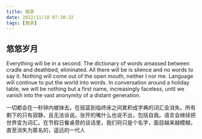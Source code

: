 ```yaml
---
title: 摘录
date: 2022/11/18 07:30:32
tags: [摘录]
---
```


## 悠悠岁月

Everything will be in a second. The dictionary of words amassed between cradle and deathbed, eliminated. All there will be is silence and no words to say it. Nothing will come out of the open mouth, neither I nor me. Language will continue to put the world into words. In conversation around a holiday table, we will be nothing but a first name, increasingly faceless, until we vanish into the vast anonymity of a distant generation.

一切都会在一秒钟内被抹去。在摇篮到临终床之间累积成字典的词汇会消失。所有剩下的只有寂静，且无法诉说。张开的嘴什么也说不出，包括自我。语言会继续把世界变为词汇。在节假日餐桌旁的谈话里，我们将只是个名字，面目越来越模糊，直至消失为匿名的，遥远的一代人